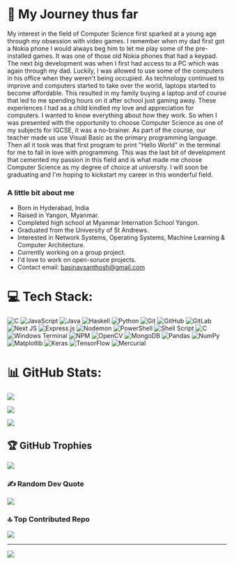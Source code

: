 # 💫 My Journey thus far
My interest in the field of Computer Science first sparked at a young age through my obsession with video games. I remember when my dad first got a Nokia phone I would always beg him to let me play some of the pre-installed games. It was one of those old Nokia phones that had a keypad. The next big development was when I first had access to a PC which was again through my dad. Luckily, I was allowed to use some of the computers in his office when they weren't being occupied. As technology continued to improve and computers started to take over the world, laptops started to become affordable. This resulted in my family buying a laptop and of course that led to me spending hours on it after school just gaming away. These experiences I had as a child kindled my love and appreciation for computers. I wanted to know everything about how they work. So when I was presented with the opportunity to choose Computer Science as one of my subjects for IGCSE, it was a no-brainer. As part of the course, our teacher made us use Visual Basic as the primary programming language. Then all it took was that first program to print "Hello World" in the terminal for me to fall in love with programming. This was the last bit of development that cemented my passion in this field and is what made me choose Computer Science as my degree of choice at university. I will soon be graduating and I'm hoping to kickstart my career in this wonderful field.

### A little bit about me<be>
- Born in Hyderabad, India
- Raised in Yangon, Myanmar.
- Completed high school at Myanmar Internation School Yangon.
- Graduated from the University of St Andrews.
- Interested in Network Systems, Operating Systems, Machine Learning & Computer Architecture.
- Currently working on a group project.
- I'd love to work on open-soruce projects.
- Contact email: basinavsanthosh@gmail.com


# 💻 Tech Stack:
![C](https://img.shields.io/badge/c-%2300599C.svg?style=for-the-badge&logo=c&logoColor=white) ![JavaScript](https://img.shields.io/badge/javascript-%23323330.svg?style=for-the-badge&logo=javascript&logoColor=%23F7DF1E) ![Java](https://img.shields.io/badge/java-%23ED8B00.svg?style=for-the-badge&logo=openjdk&logoColor=white) ![Haskell](https://img.shields.io/badge/Haskell-5e5086?style=for-the-badge&logo=haskell&logoColor=white) ![Python](https://img.shields.io/badge/python-3670A0?style=for-the-badge&logo=python&logoColor=ffdd54) ![Git](https://img.shields.io/badge/git-%23F05033.svg?style=for-the-badge&logo=git&logoColor=white) ![GitHub](https://img.shields.io/badge/github-%23121011.svg?style=for-the-badge&logo=github&logoColor=white) ![GitLab](https://img.shields.io/badge/gitlab-%23181717.svg?style=for-the-badge&logo=gitlab&logoColor=white) ![Next JS](https://img.shields.io/badge/Next-black?style=for-the-badge&logo=next.js&logoColor=white) ![Express.js](https://img.shields.io/badge/express.js-%23404d59.svg?style=for-the-badge&logo=express&logoColor=%2361DAFB) ![Nodemon](https://img.shields.io/badge/NODEMON-%23323330.svg?style=for-the-badge&logo=nodemon&logoColor=%BBDEAD) ![PowerShell](https://img.shields.io/badge/PowerShell-%235391FE.svg?style=for-the-badge&logo=powershell&logoColor=white) ![Shell Script](https://img.shields.io/badge/shell_script-%23121011.svg?style=for-the-badge&logo=gnu-bash&logoColor=white) ![C](https://img.shields.io/badge/c-%2300599C.svg?style=for-the-badge&logo=c&logoColor=white) ![Windows Terminal](https://img.shields.io/badge/Windows%20Terminal-%234D4D4D.svg?style=for-the-badge&logo=windows-terminal&logoColor=white) ![NPM](https://img.shields.io/badge/NPM-%23CB3837.svg?style=for-the-badge&logo=npm&logoColor=white) ![OpenCV](https://img.shields.io/badge/opencv-%23white.svg?style=for-the-badge&logo=opencv&logoColor=white) ![MongoDB](https://img.shields.io/badge/MongoDB-%234ea94b.svg?style=for-the-badge&logo=mongodb&logoColor=white) ![Pandas](https://img.shields.io/badge/pandas-%23150458.svg?style=for-the-badge&logo=pandas&logoColor=white) ![NumPy](https://img.shields.io/badge/numpy-%23013243.svg?style=for-the-badge&logo=numpy&logoColor=white) ![Matplotlib](https://img.shields.io/badge/Matplotlib-%23ffffff.svg?style=for-the-badge&logo=Matplotlib&logoColor=black) ![Keras](https://img.shields.io/badge/Keras-%23D00000.svg?style=for-the-badge&logo=Keras&logoColor=white) ![TensorFlow](https://img.shields.io/badge/TensorFlow-%23FF6F00.svg?style=for-the-badge&logo=TensorFlow&logoColor=white) ![Mercurial](https://img.shields.io/badge/mercurial-999999.svg?style=for-the-badge&logo=mercurial&logoColor=white)
# 📊 GitHub Stats:
![](https://github-readme-stats.vercel.app/api?username=BVSanthosh&theme=dark&hide_border=false&include_all_commits=false&count_private=false)<br/>

![](https://github-readme-streak-stats.herokuapp.com/?user=BVSanthosh&theme=dark&hide_border=false)<br/>

![](https://github-readme-stats.vercel.app/api/top-langs/?username=BVSanthosh&theme=dark&hide_border=false&include_all_commits=false&count_private=false&layout=compact)

## 🏆 GitHub Trophies
![](https://github-profile-trophy.vercel.app/?username=BVSanthosh&theme=radical&no-frame=true&no-bg=false&margin-w=4)

### ✍️ Random Dev Quote
![](https://quotes-github-readme.vercel.app/api?type=horizontal&theme=radical)

### 🔝 Top Contributed Repo
![](https://github-contributor-stats.vercel.app/api?username=BVSanthosh&limit=5&theme=dark&combine_all_yearly_contributions=true)

---
[![](https://visitcount.itsvg.in/api?id=BVSanthosh&icon=0&color=0)](https://visitcount.itsvg.in)

<!-- Proudly created with GPRM ( https://gprm.itsvg.in ) -->
